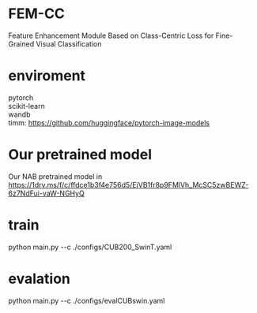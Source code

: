 # FEM-CC
Feature Enhancement Module Based on Class-Centric Loss for Fine-Grained Visual Classification

# enviroment 
pytorch  
scikit-learn  
wandb  
timm: https://github.com/huggingface/pytorch-image-models

# Our pretrained model
Our NAB pretrained model in https://1drv.ms/f/c/ffdce1b3f4e756d5/EjVB1fr8p9FMlVh_McSC5zwBEWZ-6z7NdFui-vaW-NGHyQ

# train
python main.py --c ./configs/CUB200_SwinT.yaml

# evalation
python main.py --c ./configs/evalCUBswin.yaml
